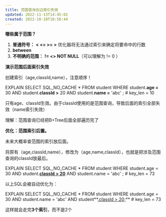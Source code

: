 ```yaml
---
title: 范围查询右边索引失效
updated: 2022-11-13T14:45:02
created: 2022-10-18T10:58:44
---
```


**哪些属于范围？**
1.  **普通符号：** **\< \<= \>= \>** 优化器将无法通过索引来确定将要命中的行数
2.  **between**
3.  **不明确的范围：** **!= \<\> NOT NULL**（可以理解为 != 0 ）

**演示范围后面索引失效**

创建索引（age,classId,name），注意顺序！

EXPLAIN SELECT SQL_NO_CACHE \* FROM student WHERE student.**age =** 30 AND student.**classId \>** 20 AND student.**name =** 'abc' ; \# key_len = 10

只有age、classId生效。由于classId使用的是范围查询，导致后面的索引全部失效（name索引失效）

理解：范围查询已经把B+Tree后面全部遍历完了

**优化：范围索引后置。**

未来大概率查范围的索引放后面。

将原有（age,classId,name），修改为（age,name,classId），也就是把涉及范围查询的classId放最后。

EXPLAIN SELECT SQL_NO_CACHE \* FROM student WHERE student.age = 30 AND student.**<u>classId \> 20</u>** AND student.name = 'abc' ; \# key_len = 73

以上SQL会被自动优化为：

EXPLAIN SELECT SQL_NO_CACHE \* FROM student WHERE student.age = 30 AND student.name = 'abc' AND student**<u>.classId \> 20;</u>** \# key_len = 73

这样就会走完**3个索引**，而不是2个
